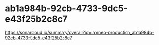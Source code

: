 # ab1a984b-92cb-4733-9dc5-e43f25b2c8c7
https://sonarcloud.io/summary/overall?id=iamneo-production_ab1a984b-92cb-4733-9dc5-e43f25b2c8c7
